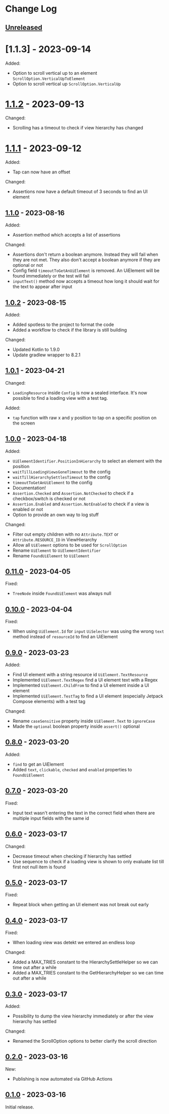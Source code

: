 # Change Log

[//]: # (https://keepachangelog.com/en/1.1.0/)

## [Unreleased]

# [1.1.3] - 2023-09-14

Added:
- Option to scroll vertical up to an element `ScrollOption.VerticalUpToElement`
- Option to scroll vertical up `ScrollOption.VerticalUp`

# [1.1.2] - 2023-09-13

Changed:
- Scrolling has a timeout to check if view hierarchy has changed

# [1.1.1] - 2023-09-12

Added:
- Tap can now have an offset

Changed:
- Assertions now have a default timeout of 3 seconds to find an UI element

## [1.1.0] - 2023-08-16

Added:
- Assertion method which accepts a list of assertions

Changed:
- Assertions don't return a boolean anymore. Instead they will fail when they are not met. They also don't accept a boolean anymore if they are optional or not
- Config field `timeoutToGetAnUiElement` is removed. An UiElement will be found immediately or the test will fail
- `inputText()` method now accepts a timeout how long it should wait for the text to appear after input

## [1.0.2] - 2023-08-15

Added:
- Added spotless to the project to format the code
- Added a workflow to check if the library is still building

Changed:
- Updated Kotlin to 1.9.0
- Update gradlew wrapper to 8.2.1

## [1.0.1] - 2023-04-21

Changed:
- `LoadingResource` inside `Config` is now a sealed interface.
It's now possible to find a loading view with a test tag.

Added:
- `tap` function with raw x and y position to tap on a specific position on the screen

## [1.0.0] - 2023-04-18

Added:
- `UiElementIdentifier.PositionInHierarchy` to select an element with the position
- `waitTillLoadingViewsGoneTimeout` to the config
- `waitTillHierarchySettlesTimeout` to the config
- `timeoutToGetAnUiElement` to the config
- Documentation!
- `Assertion.Checked` and `Assertion.NotChecked` to check if a checkbox/switch is checked or not
- `Assertion.Enabled` and `Assertion.NotEnabled` to check if a view is enabled or not
- Option to provide an own way to log stuff

Changed:
- Filter out empty children with no `Attribute.TEXT` or `Attribute.RESOURCE_ID` in ViewHierarchy
- Allow all `UiElement` options to be used for `ScrollOption`
- Rename `UiElement` to `UiElementIdentifier`
- Rename `FoundUiElement` to `UiElement`

## [0.11.0] - 2023-04-05

Fixed:
- `TreeNode` inside `FoundUiElement` was always null

## [0.10.0] - 2023-04-04

Fixed:
- When using `UiElement.Id` for `input` `UiSelector` was using the wrong `text` method instead of `resourceId` to find an UiElement

## [0.9.0] - 2023-03-23

Added:
- Find UI element with a string resource id `UiElement.TextResource`
- Implemented `UiElement.TextRegex` find a UI element text with a Regex
- Implemented `UiElement.ChildFrom` to find a UI element inside a UI element
- Implemented `UiElement.TestTag` to find a UI element (especially Jetpack Compose elements) with a
  test tag

Changed:
- Rename `caseSensitive` property inside `UiElement.Text` to `ignoreCase`
- Made the `optional` boolean property inside `assert()` optional

## [0.8.0] - 2023-03-20

Added:
- `find` to get an UiElement
- Added `text`, `clickable`, `checked` and `enabled` properties to `FoundUiElement`

## [0.7.0] - 2023-03-20

Fixed:
- Input text wasn't entering the text in the correct field when there are multiple input fields with the same id

## [0.6.0] - 2023-03-17

Changed:
- Decrease timeout when checking if hierarchy has settled
- Use sequence to check if a loading view is shown to only evaluate list till first not null item is found

## [0.5.0] - 2023-03-17

Fixed:
- Repeat block when getting an UI element was not break out early

## [0.4.0] - 2023-03-17

Fixed:
- When loading view was detekt we entered an endless loop

Changed:
- Added a MAX_TRIES constant to the HierarchySettleHelper so we can time out after a while
- Added a MAX_TRIES constant to the GetHierarchyHelper so we can time out after a while

## [0.3.0] - 2023-03-17

Added:
- Possibility to dump the view hierarchy immediately or after the view hierarchy has settled


Changed:
- Renamed the ScrollOption options to better clarify the scroll direction

## [0.2.0] - 2023-03-16

New:

- Publishing is now automated via GitHub Actions

## [0.1.0] - 2023-03-16

Initial release.

[unreleased]: https://github.com/getyourguide/UiTestGlaze/compare/1.1.3...HEAD
[1.1.2]: https://github.com/getyourguide/UiTestGlaze/releases/tag/1.1.3
[1.1.2]: https://github.com/getyourguide/UiTestGlaze/releases/tag/1.1.2
[1.1.1]: https://github.com/getyourguide/UiTestGlaze/releases/tag/1.1.1
[1.1.0]: https://github.com/getyourguide/UiTestGlaze/releases/tag/1.1.0
[1.0.2]: https://github.com/getyourguide/UiTestGlaze/releases/tag/1.0.2
[1.0.1]: https://github.com/getyourguide/UiTestGlaze/releases/tag/1.0.1
[1.0.0]: https://github.com/getyourguide/UiTestGlaze/releases/tag/1.0.0
[0.11.0]: https://github.com/getyourguide/UiTestGlaze/releases/tag/0.11.0
[0.10.0]: https://github.com/getyourguide/UiTestGlaze/releases/tag/0.10.0
[0.9.0]: https://github.com/getyourguide/UiTestGlaze/releases/tag/0.9.0
[0.8.0]: https://github.com/getyourguide/UiTestGlaze/releases/tag/0.8.0
[0.7.0]: https://github.com/getyourguide/UiTestGlaze/releases/tag/0.7.0
[0.6.0]: https://github.com/getyourguide/UiTestGlaze/releases/tag/0.6.0
[0.5.0]: https://github.com/getyourguide/UiTestGlaze/releases/tag/0.5.0
[0.4.0]: https://github.com/getyourguide/UiTestGlaze/releases/tag/0.4.0
[0.3.0]: https://github.com/getyourguide/UiTestGlaze/releases/tag/0.3.0
[0.2.0]: https://github.com/getyourguide/UiTestGlaze/releases/tag/0.2.0
[0.1.0]: https://github.com/getyourguide/UiTestGlaze/releases/tag/0.1.0

